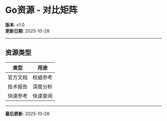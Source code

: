 # Go资源 - 对比矩阵

**版本**: v1.0  
**更新日期**: 2025-10-28

---

## 资源类型

| 类型 | 用途 |
|------|------|
| 官方文档 | 权威参考 |
| 技术报告 | 深度分析 |
| 快速参考 | 快速查阅 |

---

**最后更新**: 2025-10-28

